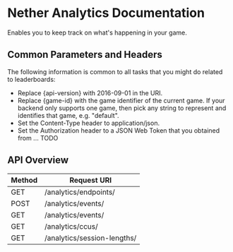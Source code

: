 # Nether Analytics Documentation

Enables you to keep track on what's happening in your game.

## Common Parameters and Headers

The following information is common to all tasks that you might do related to leaderboards:

* Replace {api-version} with 2016-09-01 in the URI.
* Replace {game-id} with the game identifier of the current game. If your backend only supports one game, then pick any string to represent and identifies that game, e.g. "default".
* Set the Content-Type header to application/json.
* Set the Authorization header to a JSON Web Token that you obtained from ... TODO

## API Overview

Method  | Request URI
------- | ----------------------------
GET     | /analytics/endpoints/
POST    | /analytics/events/
GET     | /analytics/events/
GET     | /analytics/ccus/
GET     | /analytics/session-lengths/